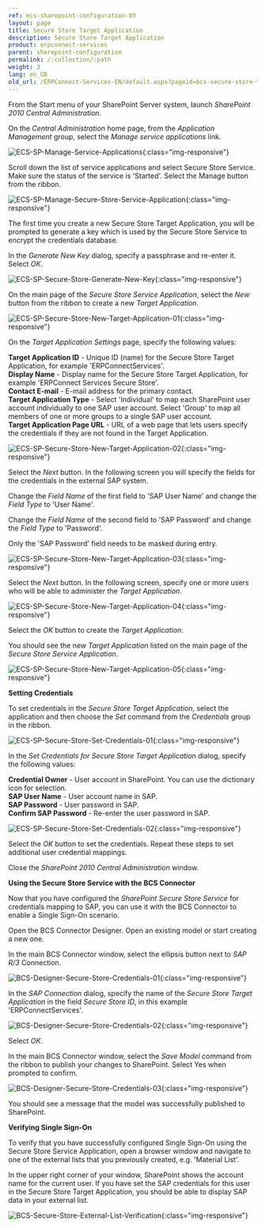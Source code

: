 ```yaml
---
ref: ecs-sharepoint-configuration-03
layout: page
title: Secure Store Target Application
description: Secure Store Target Application
product: erpconnect-services
parent: sharepoint-configuration
permalink: /:collection/:path
weight: 3
lang: en_GB
old_url: /ERPConnect-Services-EN/default.aspx?pageid=bcs-secure-store-target-application
---
```


From the Start menu of your SharePoint Server system, launch *SharePoint 2010 Central Administration*.

On the *Central Administration* home page, from the *Application Management* group, select the *Manage service applications* link.

![ECS-SP-Manage-Service-Applications](/img/content/ECS-SP-Manage-Service-Applications.png){:class="img-responsive"}

Scroll down the list of service applications and select Secure Store Service. Make sure the status of the service is 'Started'. Select the Manage button from the ribbon.

![ECS-SP-Manage-Secure-Store-Service-Application](/img/content/ECS-SP-Manage-Secure-Store-Service-Application.png){:class="img-responsive"}

The first time you create a new Secure Store Target Application, you will be prompted to generate a key which is used by the Secure Store Service to encrypt the credentials database.

In the *Generate New Key* dialog, specify a passphrase and re-enter it. Select *OK*.

![ECS-SP-Secure-Store-Generate-New-Key](/img/content/ECS-SP-Secure-Store-Generate-New-Key.png){:class="img-responsive"}

On the main page of the *Secure Store Service Application*, select the *New* button from the ribbon to create a new *Target Application*.

![ECS-SP-Secure-Store-New-Target-Application-01](/img/content/ECS-SP-Secure-Store-New-Target-Application-01.png){:class="img-responsive"}

On the *Target Application Settings* page, specify the following values:


**Target Application ID** -	Unique ID (name) for the Secure Store Target Application, for example 'ERPConnectServices'.<br>
**Display Name** -	Display name for the Secure Store Target Application, for example 'ERPConnect Services Secure Store'.<br>
**Contact E-mail** -	E-mail address for the primary contact.<br>
**Target Application Type** -	Select 'Individual' to map each SharePoint user account individually to one SAP user account. Select 'Group' to map all members of one or more groups to a single SAP user account.<br>
**Target Application Page URL** - URL of a web page that lets users specify the credentials if they are not found in the Target Application.

![ECS-SP-Secure-Store-New-Target-Application-02](/img/content/ECS-SP-Secure-Store-New-Target-Application-02.png){:class="img-responsive"}

Select the *Next* button. In the following screen you will specify the fields for the credentials in the external SAP system.

Change the *Field Name* of the first field to 'SAP User Name' and change the *Field Type* to 'User Name'.

Change the *Field Name* of the second field to 'SAP Password' and change the *Field Type* to 'Password'.

Only the 'SAP Password' field needs to be masked during entry.

![ECS-SP-Secure-Store-New-Target-Application-03](/img/content/ECS-SP-Secure-Store-New-Target-Application-03.png){:class="img-responsive"}

Select the *Next* button. In the following screen, specify one or more users who will be able to administer the *Target Application*.

![ECS-SP-Secure-Store-New-Target-Application-04](/img/content/ECS-SP-Secure-Store-New-Target-Application-04.png){:class="img-responsive"}

Select the *OK* button to create the *Target Application*.

You should see the new *Target Application* listed on the main page of the *Secure Store Service Application*.

![ECS-SP-Secure-Store-New-Target-Application-05](/img/content/ECS-SP-Secure-Store-New-Target-Application-05.png){:class="img-responsive"}

**Setting Credentials**

To set credentials in the *Secure Store Target Application*, select the application and then choose the *Set* command from the *Credentials* group in the ribbon.

![ECS-SP-Secure-Store-Set-Credentials-01](/img/content/ECS-SP-Secure-Store-Set-Credentials-01.png){:class="img-responsive"}

In the *Set Credentials for Secure Store Target Application* dialog, specify the following values:


**Credential Owner** -	User account in SharePoint. You can use the dictionary icon for selection.<br>
**SAP User Name** -	User account name in SAP.<br>
**SAP Password** -	User password in SAP.<br>
**Confirm SAP Password** -	Re-enter the user password in SAP.<br>

![ECS-SP-Secure-Store-Set-Credentials-02](/img/content/ECS-SP-Secure-Store-Set-Credentials-02.png){:class="img-responsive"}

Select the *OK* button to set the credentials. Repeat these steps to set additional user credential mappings.

Close the *SharePoint 2010 Central Administration* window.

**Using the Secure Store Service with the BCS Connector**

Now that you have configured the *SharePoint Secure Store Service* for credentials mapping to SAP, you can use it with the BCS Connector to enable a Single Sign-On scenario.

Open the BCS Connector Designer. Open an existing model or start creating a new one.

In the main BCS Connector window, select the ellipsis button next to *SAP R/3* Connection.

![BCS-Designer-Secure-Store-Credentials-01](/img/content/BCS-Designer-Secure-Store-Credentials-01.png){:class="img-responsive"}

In the *SAP Connection* dialog, specify the name of the *Secure Store Target Application* in the field *Secure Store ID*, in this example 'ERPConnectServices'.

![BCS-Designer-Secure-Store-Credentials-02](/img/content/BCS-Designer-Secure-Store-Credentials-02.png){:class="img-responsive"}

Select *OK*.

In the main BCS Connector window, select the *Save Model* command from the ribbon to publish your changes to SharePoint. Select Yes when prompted to confirm.

![BCS-Designer-Secure-Store-Credentials-03](/img/content/BCS-Designer-Secure-Store-Credentials-03.png){:class="img-responsive"}

You should see a message that the model was successfully published to SharePoint.

**Verifying Single Sign-On**

To verify that you have successfully configured Single Sign-On using the Secure Store Service Application, open a browser window and navigate to one of the external lists that you previously created, e.g. 'Material List'.

In the upper right corner of your window, SharePoint shows the account name for the current user. If you have set the SAP credentials for this user in the Secure Store Target Application, you should be able to display SAP data in your external list.

![BCS-Secure-Store-External-List-Verification](/img/content/BCS-Secure-Store-External-List-Verification.png){:class="img-responsive"}